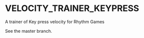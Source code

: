 # VELOCITY_TRAINER_KEYPRESS
A trainer of Key press velocity for Rhythm Games


See the master branch. 
